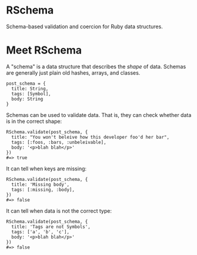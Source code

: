 # RSchema

Schema-based validation and coercion for Ruby data structures.

# Meet RSchema

A "schema" is a data structure that describes the _shape_ of data.
Schemas are generally just plain old hashes, arrays, and classes.

    post_schema = {
      title: String,
      tags: [Symbol],
      body: String
    }

Schemas can be used to validate data. That is, they can check whether
data is in the correct shape:

    RSchema.validate(post_schema, {
      title: "You won't beleive how this developer foo'd her bar",
      tags: [:foos, :bars, :unbeleivable],
      body: '<p>blah blah</p>'
    })
    #=> true

It can tell when keys are missing:

    RSchema.validate(post_schema, {
      title: 'Missing body',
      tags: [:missing, :body],
    })
    #=> false

It can tell when data is not the correct type:

    RSchema.validate(post_schema, {
      title: 'Tags are not Symbols',
      tags: ['a', 'b', 'c'],
      body: '<p>blah blah</p>'
    })
    #=> false

